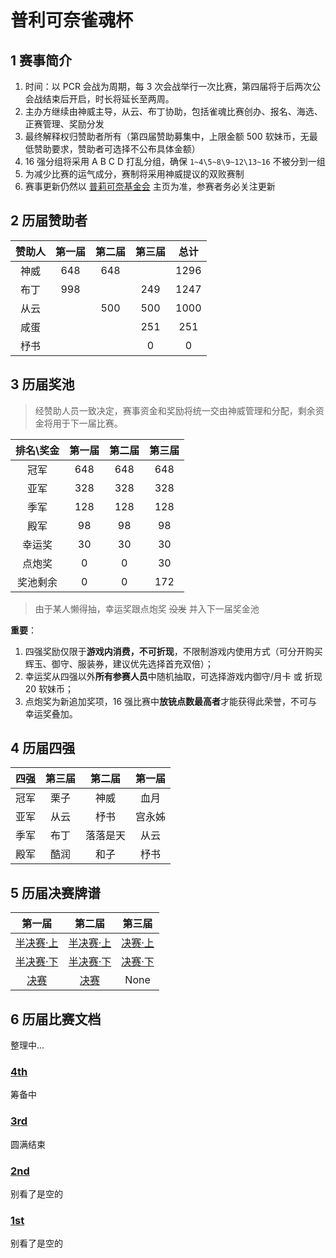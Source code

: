 # 普利可奈雀魂杯
## 1 赛事简介

1. 时间：以 PCR 会战为周期，每 3 次会战举行一次比赛，第四届将于后两次公会战结束后开启，时长将延长至两周。
2. 主办方继续由神威主导，从云、布丁协助，包括雀魂比赛创办、报名、海选、正赛管理、奖励分发
3. 最终解释权归赞助者所有（第四届赞助募集中，上限金额 500 软妹币，无最低赞助要求，赞助者可选择不公布具体金额）
4. 16 强分组将采用 A B C D 打乱分组，确保 `1~4\5~8\9~12\13~16` 不被分到一组
5. 为减少比赛的运气成分，赛制将采用神威提议的双败赛制
6. 赛事更新仍然以 [普莉可奈基金会](https://gitee.com/PriConneFoundation/PriConneFoundation) 主页为准，参赛者务必关注更新

## 2 历届赞助者
| 赞助人     | 第一届    | 第二届     | 第三届    | 总计    |
| :-------------: | :-------------: |:-------------: | :------------: |:-------------: |
|神威 | 648 | 648 | | 1296 |
|布丁| 998 | | 249 | 1247 |
|从云| | 500 | 500 | 1000 |
|咸蛋| | | 251 | 251 |
|杼书| | |0|0|

## 3 历届奖池
> 经赞助人员一致决定，赛事资金和奖励将统一交由神威管理和分配，剩余资金将用于下一届比赛。

| 排名\奖金     | 第一届    | 第二届     | 第三届    |
| :-------------: | :-------------: |:-------------: | :------------: |
|冠军| 648|648|648|
|亚军|328|328|328|
|季军|128|128|128|
|殿军|98|98|98|
|幸运奖|30|30|30|
|点炮奖|0|0|30|
|奖池剩余|0|0|172|

> 由于某人懒得抽，幸运奖跟点炮奖 ~~没发~~ 并入下一届奖金池

**重要**：
1. 四强奖励仅限于**游戏内消费，不可折现**，不限制游戏内使用方式（可分开购买辉玉、御守、服装券，建议优先选择首充双倍）；
2. 幸运奖从四强以外**所有参赛人员**中随机抽取，可选择游戏内御守/月卡 或 折现 20 软妹币；
3. 点炮奖为新追加奖项，16 强比赛中**放铳点数最高者**才能获得此荣誉，不可与幸运奖叠加。

## 4 历届四强
| 四强    | 第三届    | 第二届     | 第一届  |
| :-------------: | :-------------: |:-------------: | :------------: |
|冠军|栗子|神威|血月|
|亚军|从云|杼书|宫永姊|
|季军|布丁|落落是天|从云|
|殿军|酷润|和子|杼书|

## 5 历届决赛牌谱
| 第一届    | 第二届     | 第三届    |
| :-------------: | :-------------: | :------------: |
|[半决赛·上][1]|[半决赛·上][4]|[决赛·上][7]|
|[半决赛·下][2]|[半决赛·下][5]|[决赛·下][8]|
|[决赛][3]|[决赛][6]|None|

## 6 历届比赛文档
整理中...

### [4th](4th.md)
筹备中
### [3rd](3rd.md)
圆满结束
### [2nd](2nd.md)
别看了是空的
### [1st](1st.md)
别看了是空的


[1]: https://game.maj-soul.com/1/?paipu=200905-47075ae6-5faa-4d41-9cee-261464b62579_a85449483
[2]: https://game.maj-soul.com/1/?paipu=200905-44b7d7c0-3cc9-4ef8-a98c-ba547d9f997b_a85449483
[3]: https://game.maj-soul.com/1/?paipu=200905-e037fa1c-6221-4a43-acbd-92ca21b7bd5d_a85449483
[4]: https://game.maj-soul.com/1/?paipu=210222-0f785698-b95b-478d-81a6-64ad0c025de2_a85449483
[5]: https://game.maj-soul.com/1/?paipu=210222-376d5f33-795e-4b29-bc18-0d0d7b0e02cc_a85449483
[6]: https://game.maj-soul.com/1/?paipu=210222-565d2ecc-0c61-449e-a402-f39a52cf5eb8_a85449483
[7]: https://game.maj-soul.com/1/?paipu=211114-85e77fd3-f16b-4862-9d7c-7cc4739d7da8
[8]: https://game.maj-soul.com/1/?paipu=211114-9dddb854-47ee-4c5e-8495-0e16370679da

